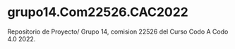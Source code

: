 # grupo14.Com22526.CAC2022
Repositorio de  Proyecto/ Grupo 14, comision 22526 del Curso Codo A Codo 4.0 2022.
